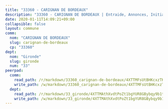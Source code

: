 ```yaml
---
title: "33360 - CARIGNAN DE BORDEAUX"
description: "33360 - CARIGNAN DE BORDEAUX | Entraide, Annonces, Initiatives"
date: 2020-01-11T14:09:21+09:00
collapsible: false
layout: commune
comm:
  nom: "CARIGNAN DE BORDEAUX"
  slug: carignan-de-bordeaux
  cp: "33360"
dept:
  nom: "Gironde"
  slug: gironde
  num: "33"
peerpad:
  comm:
    read_path: /r/markdown/33360_carignan-de-bordeaux/4XTTMFsUtBHKcxzTKKL6vkLb9nCTVyBsBv1EXVhBCfQq6pTzz
    write_path: /w/markdown/33360_carignan-de-bordeaux/4XTTMFsUtBHKcxzTKKL6vkLb9nCTVyBsBv1EXVhBCfQq6pTzz-K3TgUCy1YHhcZ8jgKV1BgHEqmX4DBtrjVvxUx8GguQ6Qs5yPKzddCFzYii4P3u6euYiBr2PU6jwbLpKwz1zaxwrVJo1qLpXQgLdkJ7kyr3bfPhLqkMfCL88qBVWP8Czkh91JGcuQ
  dept:
    read_path: /r/markdown/33_gironde/4XTTMAthXvdtPoZt1bgYUR8GBybqy9b1tLUaaKDw5iKj57LRt
    write_path: /w/markdown/33_gironde/4XTTMAthXvdtPoZt1bgYUR8GBybqy9b1tLUaaKDw5iKj57LRt-K3TgU8ogmN5s8hbKrZhkV9P1KQiFepNWXjoYRvdMTW1jt7eRXTmrjG677tN9mcUTsALjzYGgb8mvcrYPJn2Jd8cTiBmF9aZcbgdcQL1kzCPJnSf6X8tpEcGPdTr5qT6cQqEpt6oQ
---
```



